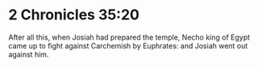 # 2 Chronicles 35:20

After all this, when Josiah had prepared the temple, Necho king of Egypt came up to fight against Carchemish by Euphrates: and Josiah went out against him.